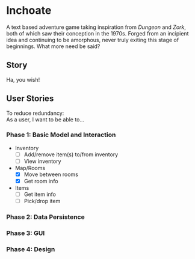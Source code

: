 # Inchoate
A text based adventure game taking inspiration from *Dungeon* and *Zork*, both of which
saw their conception in the 1970s. Forged from an incipient idea and continuing to be
amorphous, never truly exiting this stage of beginnings. What more need be said?

## Story
Ha, you wish!

## User Stories
To reduce redundancy:  
As a user, I want to be able to...

### Phase 1: Basic Model and Interaction
- Inventory
    - [ ] Add/remove item(s) to/from inventory
    - [ ] View inventory
- Map/Rooms
    - [X] Move between rooms
    - [X] Get room info
- Items
    - [ ] Get item info
    - [ ] Pick/drop item
### Phase 2: Data Persistence
### Phase 3: GUI
### Phase 4: Design
